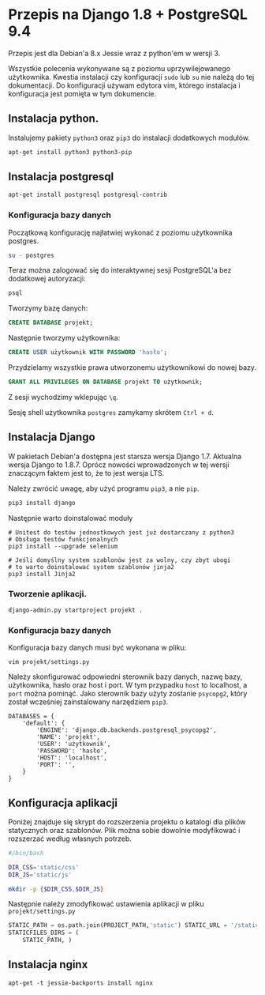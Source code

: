 # Przepis na Django 1.8 + PostgreSQL 9.4

Przepis jest dla Debian'a 8.x Jessie wraz z python'em w wersji 3.

Wszystkie polecenia wykonywane są z poziomu uprzywilejowanego użytkownika. Kwestia instalacji czy konfiguracji `sudo` lub `su` nie należą do tej dokumentacji. Do konfiguracji używam edytora vim, którego instalacja i konfiguracja jest pomięta w tym dokumencie.

## Instalacja python.

Instalujemy pakiety `python3` oraz `pip3` do instalacji dodatkowych modułów.

```sh
apt-get install python3 python3-pip
```

## Instalacja postgresql

```sh
apt-get install postgresql postgresql-contrib
```

### Konfiguracja bazy danych

Początkową konfigurację najłatwiej wykonać z poziomu użytkownika postgres.

```sh
su - postgres
```

Teraz można zalogować się do interaktywnej sesji PostgreSQL'a bez dodatkowej autoryzacji:
```sh
psql
```

Tworzymy bazę danych:
```sql
CREATE DATABASE projekt;
```

Następnie tworzymy użytkownika:
```sql
CREATE USER użytkownik WITH PASSWORD 'hasło';
```

Przydzielamy wszystkie prawa utworzonemu użytkownikowi do nowej bazy.
```sql
GRANT ALL PRIVILEGES ON DATABASE projekt TO użytkownik;
```

Z sesji wychodzimy wklepując `\q`.

Sesję shell użytkownika `postgres` zamykamy skrótem `Ctrl + d`.

## Instalacja Django

W pakietach Debian'a dostępna jest starsza wersja Django 1.7. Aktualna wersja Django to 1.8.7. Oprócz nowości wprowadzonych w tej wersji znaczącym faktem jest to, że to jest wersja LTS.

Należy zwrócić uwagę, aby użyć programu `pip3`, a nie `pip`.

```sh
pip3 install django
```
Następnie warto doinstalować moduły
```
# Unitest do testów jednostkowych jest już dostarczany z python3
# Obsługa testów funkcjonalnych
pip3 install --upgrade selenium

# Jeśli domyślny system szablonów jest za wolny, czy zbyt ubogi
# to warto doinstalować system szablonów jinja2
pip3 install Jinja2
```
### Tworzenie aplikacji.

```sh
django-admin.py startproject projekt .
```

### Konfiguracja bazy danych

Konfiguracja bazy danych musi być wykonana w pliku:
```
vim projekt/settings.py
```

Należy skonfigurować odpowiedni sterownik bazy danych, nazwę bazy, użytkownika, hasło oraz host i port. W tym przypadku `host` to localhost, a `port` można pominąć. Jako sterownik bazy użyty zostanie `psycopg2`, który został wcześniej zainstalowany narzędziem `pip3`.
```
DATABASES = {
    'default': {
        'ENGINE': 'django.db.backends.postgresql_psycopg2',
        'NAME': 'projekt',
        'USER': 'użytkownik',
        'PASSWORD': 'hasło',
        'HOST': 'localhost',
        'PORT': '',
    }
}
```

## Konfiguracja aplikacji

Poniżej znajduje się skrypt do rozszerzenia projektu o katalogi dla plików statycznych oraz szablonów. Plik można sobie dowolnie modyfikować i rozszerzać według własnych potrzeb.

```sh
#/bin/bash

DIR_CSS='static/css'
DIR_JS='static/js'

mkdir -p {$DIR_CSS,$DIR_JS}

```

Następnie należy zmodyfikować ustawienia aplikacji w pliku `projekt/settings.py`
```python
STATIC_PATH = os.path.join(PROJECT_PATH,'static') STATIC_URL = '/static/'
STATICFILES_DIRS = (
	STATIC_PATH, )
```

## Instalacja nginx

```
apt-get -t jessie-backports install nginx
```


